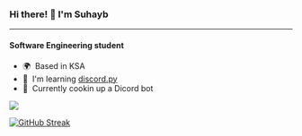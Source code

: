 ### Hi there! 👋 I'm Suhayb
---------------------
#### Software Engineering student

- 🌍  Based in KSA
- 🧠  I'm learning [discord.py](http://https://github.com/Rapptz/discord.py)
- 🚀  Currently cookin up a Dicord bot

<a href="http://www.github.com/suhaybu"><img src="https://github-readme-streak-stats.herokuapp.com/?user=suhaybu&stroke=ffffff&background=1c1917&ring=0891b2&fire=0891b2&currStreakNum=ffffff&currStreakLabel=0891b2&sideNums=ffffff&sideLabels=ffffff&dates=ffffff&hide_border=true" /></a>

[![GitHub Streak](https://github-readme-streak-stats.herokuapp.com?user=suhaybu&theme=one-dark-pro)](https://git.io/streak-stats)
